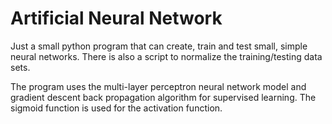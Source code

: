# Artificial Neural Network

Just a small python program that can create, train and test small, simple neural networks.
There is also a script to normalize the training/testing data sets.

The program uses the multi-layer perceptron neural network model and gradient descent back
propagation algorithm for supervised learning. The sigmoid function is used for the activation
function.
